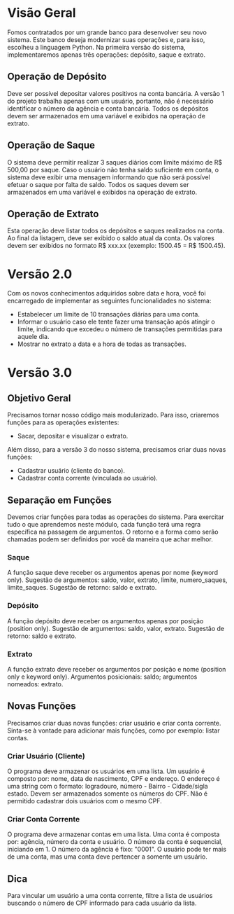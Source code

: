 # Visão Geral

Fomos contratados por um grande banco para desenvolver seu novo sistema. Este banco deseja modernizar suas operações e, para isso, escolheu a linguagem Python. Na primeira versão do sistema, implementaremos apenas três operações: depósito, saque e extrato.

## Operação de Depósito

Deve ser possível depositar valores positivos na conta bancária. A versão 1 do projeto trabalha apenas com um usuário, portanto, não é necessário identificar o número da agência e conta bancária. Todos os depósitos devem ser armazenados em uma variável e exibidos na operação de extrato.

## Operação de Saque

O sistema deve permitir realizar 3 saques diários com limite máximo de R$ 500,00 por saque. Caso o usuário não tenha saldo suficiente em conta, o sistema deve exibir uma mensagem informando que não será possível efetuar o saque por falta de saldo. Todos os saques devem ser armazenados em uma variável e exibidos na operação de extrato.

## Operação de Extrato

Esta operação deve listar todos os depósitos e saques realizados na conta. Ao final da listagem, deve ser exibido o saldo atual da conta. Os valores devem ser exibidos no formato R$ xxx.xx (exemplo: 1500.45 = R$ 1500.45).

# Versão 2.0

Com os novos conhecimentos adquiridos sobre data e hora, você foi encarregado de implementar as seguintes funcionalidades no sistema:

- Estabelecer um limite de 10 transações diárias para uma conta.
- Informar o usuário caso ele tente fazer uma transação após atingir o limite, indicando que excedeu o número de transações permitidas para aquele dia.
- Mostrar no extrato a data e a hora de todas as transações.

# Versão 3.0

## Objetivo Geral

Precisamos tornar nosso código mais modularizado. Para isso, criaremos funções para as operações existentes:
- Sacar, depositar e visualizar o extrato.

Além disso, para a versão 3 do nosso sistema, precisamos criar duas novas funções:
- Cadastrar usuário (cliente do banco).
- Cadastrar conta corrente (vinculada ao usuário).

## Separação em Funções

Devemos criar funções para todas as operações do sistema. Para exercitar tudo o que aprendemos neste módulo, cada função terá uma regra específica na passagem de argumentos. O retorno e a forma como serão chamadas podem ser definidos por você da maneira que achar melhor.

### Saque

A função saque deve receber os argumentos apenas por nome (keyword only). Sugestão de argumentos: saldo, valor, extrato, limite, numero_saques, limite_saques. Sugestão de retorno: saldo e extrato.

### Depósito

A função depósito deve receber os argumentos apenas por posição (position only). Sugestão de argumentos: saldo, valor, extrato. Sugestão de retorno: saldo e extrato.

### Extrato

A função extrato deve receber os argumentos por posição e nome (position only e keyword only). Argumentos posicionais: saldo; argumentos nomeados: extrato.

## Novas Funções

Precisamos criar duas novas funções: criar usuário e criar conta corrente. Sinta-se à vontade para adicionar mais funções, como por exemplo: listar contas.

### Criar Usuário (Cliente)

O programa deve armazenar os usuários em uma lista. Um usuário é composto por: nome, data de nascimento, CPF e endereço. O endereço é uma string com o formato: logradouro, número - Bairro - Cidade/sigla estado. Devem ser armazenados somente os números do CPF. Não é permitido cadastrar dois usuários com o mesmo CPF.

### Criar Conta Corrente

O programa deve armazenar contas em uma lista. Uma conta é composta por: agência, número da conta e usuário. O número da conta é sequencial, iniciando em 1. O número da agência é fixo: "0001". O usuário pode ter mais de uma conta, mas uma conta deve pertencer a somente um usuário.

## Dica

Para vincular um usuário a uma conta corrente, filtre a lista de usuários buscando o número de CPF informado para cada usuário da lista.